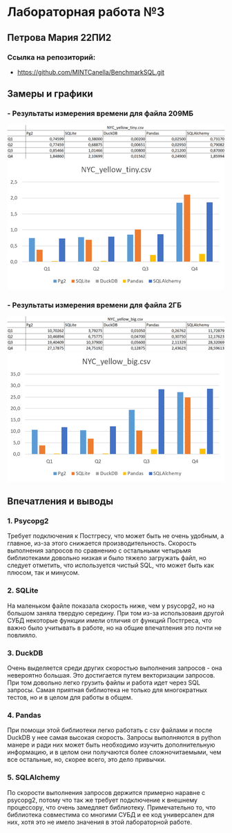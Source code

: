 # Лабораторная работа №3
## Петрова Мария 22ПИ2
### Ссылка на репозиторий: 
- https://github.com/MINTCanella/BenchmarkSQL.git
## Замеры и графики
### - Результаты измерения времени для файла 209МБ
![Таблица со временем tiny файла](https://github.com/MINTCanella/BenchmarkSQL/blob/main/graphs/tinycsv.png)
![График к таблице tiny файла](https://github.com/MINTCanella/BenchmarkSQL/blob/main/graphs/tinycsvgraph.png)
### - Результаты измерения времени для файла 2ГБ
![Таблица со временем big файла](https://github.com/MINTCanella/BenchmarkSQL/blob/main/graphs/bigcsv.png)
![График к таблице big файла](https://github.com/MINTCanella/BenchmarkSQL/blob/main/graphs/bigcsvgraph.png)
## Впечатления и выводы 
### 1. Psycopg2
Требует подключения к Постгресу, что может быть не очень удобным, а главное, из-за этого снижается производительность. 
Скорость выполнения запросов по сравнению с остальными четырьмя библиотеками довольно низкая и было тяжело загружать файл, но следует отметить, что используется чистый SQL, что может быть как плюсом, так и минусом. 
### 2. SQLite
На маленьком файле показала скорость ниже, чем у psycopg2, но на большом заняла твердую середину. 
При том из-за использоваия другой СУБД некоторые функции имели отличия от функций Постгреса, что важно было учитывать в работе, но на общие впечатления это почти не повлияло. 
### 3. DuckDB
Очень выделяется среди других скоростью выполнения запросов - она невероятно большая. Это достигается путем векторизации запросов. При том довольно легко грузить файлы и работа идет через SQL запросы.
Самая приятная библиотека не только для многократных тестов, но и в целом для работы в общем. 
### 4. Pandas
При помощи этой библиотеки легко работать с csv файлами и после DuckDB у нее самая высокая скорость. 
Запросы выполняются в python манере и ради них может быть необходимо изучить дополнительную информацию, и в целом они получаются более сложночитаемыми, чем все остальные, но, скорее всего, это дело привычки.
### 5. SQLAlchemy 
По скорости выполнения запросов держится примерно наравне с psycopg2, потому что так же требует подключение к внешнему процессору, что очень замедляет библиотеку.
Примечательно то, что библиотека совместима со многими СУБД и ее код универсален для них, хотя это не имело значения в этой лабораторной работе. 
